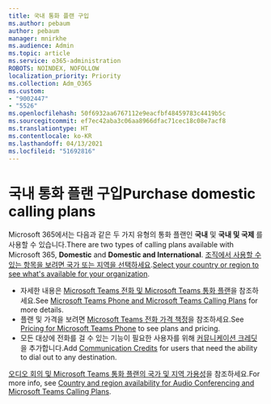 ```yaml
---
title: 국내 통화 플랜 구입
ms.author: pebaum
author: pebaum
manager: mnirkhe
ms.audience: Admin
ms.topic: article
ms.service: o365-administration
ROBOTS: NOINDEX, NOFOLLOW
localization_priority: Priority
ms.collection: Adm_O365
ms.custom:
- "9002447"
- "5526"
ms.openlocfilehash: 50f6932aa6767112e9eacfbf48459783c4419b5c
ms.sourcegitcommit: ef7ec42aba3c06aa8966dfac71cec18c08e7acf8
ms.translationtype: HT
ms.contentlocale: ko-KR
ms.lasthandoff: 04/13/2021
ms.locfileid: "51692816"
---
```

# <a name="purchase-domestic-calling-plans"></a><span data-ttu-id="b35cb-102">국내 통화 플랜 구입</span><span class="sxs-lookup"><span data-stu-id="b35cb-102">Purchase domestic calling plans</span></span>

<span data-ttu-id="b35cb-103">Microsoft 365에서는 다음과 같은 두 가지 유형의 통화 플랜인 **국내** 및 **국내 및 국제** 를 사용할 수 있습니다.</span><span class="sxs-lookup"><span data-stu-id="b35cb-103">There are two types of calling plans available with Microsoft 365, **Domestic** and **Domestic and International**.</span></span> <span data-ttu-id="b35cb-104">[조직에서 사용할 수 있는 항목을 보려면 국가 또는 지역을 선택하세요](https://docs.microsoft.com/MicrosoftTeams/country-and-region-availability-for-audio-conferencing-and-calling-plans/country-and-region-availability-for-audio-conferencing-and-calling-plans#select-your-country-or-region-to-see-whats-available-for-your-organization).</span><span class="sxs-lookup"><span data-stu-id="b35cb-104">[Select your country or region to see what's available for your organization](https://docs.microsoft.com/MicrosoftTeams/country-and-region-availability-for-audio-conferencing-and-calling-plans/country-and-region-availability-for-audio-conferencing-and-calling-plans#select-your-country-or-region-to-see-whats-available-for-your-organization).</span></span>

- <span data-ttu-id="b35cb-105">자세한 내용은 [Microsoft Teams 전화 및 Microsoft Teams 통화 플랜](https://docs.microsoft.com/MicrosoftTeams/calling-plan-landing-page)을 참조하세요.</span><span class="sxs-lookup"><span data-stu-id="b35cb-105">See [Microsoft Teams Phone and Microsoft Teams Calling Plans](https://docs.microsoft.com/MicrosoftTeams/calling-plan-landing-page) for more details.</span></span>
- <span data-ttu-id="b35cb-106">플랜 및 가격을 보려면 [Microsoft Teams 전화 가격 책정](https://www.microsoft.com/microsoft-365/microsoft-teams/voice-calling#Requirements)을 참조하세요.</span><span class="sxs-lookup"><span data-stu-id="b35cb-106">See [Pricing for Microsoft Teams Phone](https://www.microsoft.com/microsoft-365/microsoft-teams/voice-calling#Requirements) to see plans and pricing.</span></span>
- <span data-ttu-id="b35cb-107">모든 대상에 전화를 걸 수 있는 기능이 필요한 사용자를 위해 [커뮤니케이션 크레딧](https://docs.microsoft.com/MicrosoftTeams/country-and-region-availability-for-audio-conferencing-and-calling-plans/country-and-region-availability-for-audio-conferencing-and-calling-plans#communications-credits)을 추가합니다.</span><span class="sxs-lookup"><span data-stu-id="b35cb-107">Add [Communication Credits](https://docs.microsoft.com/MicrosoftTeams/country-and-region-availability-for-audio-conferencing-and-calling-plans/country-and-region-availability-for-audio-conferencing-and-calling-plans#communications-credits) for users that need the ability to dial out to any destination.</span></span>

<span data-ttu-id="b35cb-108">[오디오 회의 및 Microsoft Teams 통화 플랜의 국가 및 지역 가용성](https://docs.microsoft.com/MicrosoftTeams/country-and-region-availability-for-audio-conferencing-and-calling-plans/country-and-region-availability-for-audio-conferencing-and-calling-plans)을 참조하세요.</span><span class="sxs-lookup"><span data-stu-id="b35cb-108">For more info, see [Country and region availability for Audio Conferencing and Microsoft Teams Calling Plans](https://docs.microsoft.com/MicrosoftTeams/country-and-region-availability-for-audio-conferencing-and-calling-plans/country-and-region-availability-for-audio-conferencing-and-calling-plans).</span></span> 
